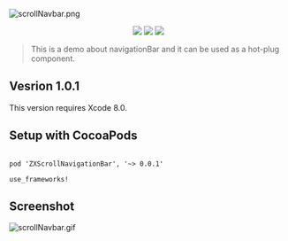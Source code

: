 
![scrollNavbar.png](http://upload-images.jianshu.io/upload_images/2473291-f9d55cc0766540ac.png?imageMogr2/auto-orient/strip%7CimageView2/2/w/1240)

<p align="center">
<a href="https://github.com/GTMYang/GTMRefresh"><img src="https://img.shields.io/badge/platform-ios-lightgrey.svg"></a>
<a href="https://github.com/GTMYang/GTMRefresh"><img src="https://img.shields.io/github/license/johnlui/Pitaya.svg?style=flat"></a>
<a href="https://travis-ci.org/GTMYang/GTMRefresh"><img src="https://img.shields.io/travis/johnlui/Pitaya.svg"></a>
</p>

>	This is a demo about navigationBar and it can be used as a hot-plug component. 


## Vesrion 1.0.1

This version requires Xcode 8.0.

## Setup with CocoaPods

```

pod 'ZXScrollNavigationBar', '~> 0.0.1'

use_frameworks!

```

## Screenshot

![scrollNavbar.gif](http://upload-images.jianshu.io/upload_images/2473291-dca26b5a810ad1f1.gif?imageMogr2/auto-orient/strip)